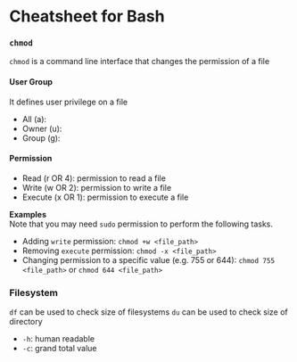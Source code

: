 Cheatsheet for Bash
===================

### `chmod`
`chmod` is a command line interface that changes the permission of a file

#### User Group
It defines user privilege on a file
* All (a):
* Owner (u):
* Group (g):

#### Permission
* Read (r OR 4): permission to read a file
* Write (w OR 2): permission to write  a file
* Execute (x OR 1): permission to execute a file

**Examples**
<br>
Note that you may need `sudo` permission to perform the following tasks.
* Adding `write` permission: `chmod +w <file_path>`
* Removing `execute` permission: `chmod -x <file_path>`
* Changing permission to a specific value (e.g. 755 or 644): `chmod 755 <file_path>` or `chmod 644 <file_path>`


### Filesystem
`df` can be used to check size of filesystems
`du` can be used to check size of directory

* `-h`: human readable
* `-c`: grand total value
